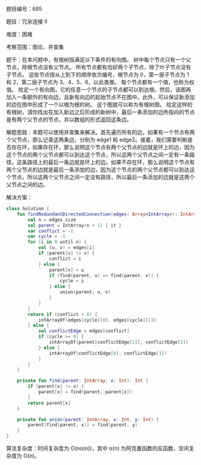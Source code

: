 题目编号：685

题目：冗余连接 II

难度：困难

考察范围：图论、并查集

题干：在本问题中，有根树指满足以下条件的有向图。
树中每个节点只有一个父节点，除根节点没有父节点。
所有节点都有恰好两个子节点，除了叶子节点没有子节点。
这些节点按从上到下的顺序依次编号，根节点为 0，第一层子节点为 1 和 2，第二层子节点为 3、4、5、6，以此类推。
每个节点都有一个值，也称为权值。
给定一个有向图，它的任意一个节点的子节点都可以到达根。然后，该图再加入一条额外的有向边，且新有向边的起始节点不在图中。此外，可以保证新添加的边在图中形成了一个以根为根的树。
这个图就可以称为有根树图。
给定这样的有根树，请你找出在加入新边之后形成的新树中，最后一条添加的边所指向的节点是有两个父节点的节点，并以数组的形式返回这条边。

解题思路：本题可以使用并查集来解决。首先遍历所有的边，如果有一个节点有两个父节点，那么记录这两条边，分别为 edge1 和 edge2。接着，我们需要判断是否存在环，如果存在环，那么说明这个节点有两个父节点的边就是环上的边，因为这个节点的两个父节点都可以到达这个节点，所以这两个父节点之间一定有一条路径，这条路径上的最后一条边就是环上的边。如果不存在环，那么说明这个节点有两个父节点的边就是最后一条添加的边，因为这个节点的两个父节点都可以到达这个节点，所以这两个父节点之间一定没有路径，所以最后一条添加的边就是这两个父节点之间的边。

解决方案：

```kotlin
class Solution {
    fun findRedundantDirectedConnection(edges: Array<IntArray>): IntArray {
        val n = edges.size
        val parent = IntArray(n + 1) { it }
        var conflict = -1
        var cycle = -1
        for (i in 0 until n) {
            val (u, v) = edges[i]
            if (parent[v] != v) {
                conflict = i
            } else {
                parent[v] = u
                if (find(parent, u) == find(parent, v)) {
                    cycle = i
                } else {
                    union(parent, u, v)
                }
            }
        }
        return if (conflict < 0) {
            intArrayOf(edges[cycle][0], edges[cycle][1])
        } else {
            val conflictEdge = edges[conflict]
            if (cycle >= 0) {
                intArrayOf(parent[conflictEdge[1]], conflictEdge[1])
            } else {
                intArrayOf(conflictEdge[0], conflictEdge[1])
            }
        }
    }

    private fun find(parent: IntArray, x: Int): Int {
        if (parent[x] != x) {
            parent[x] = find(parent, parent[x])
        }
        return parent[x]
    }

    private fun union(parent: IntArray, x: Int, y: Int) {
        parent[find(parent, x)] = find(parent, y)
    }
}
```

算法复杂度：时间复杂度为 O(nα(n))，其中 α(n) 为阿克曼函数的反函数，空间复杂度为 O(n)。